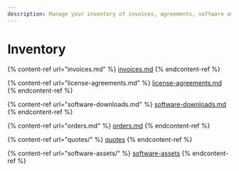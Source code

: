 ```yaml
---
description: Manage your inventory of invoices, agreements, software assets, and more.
---
```


# Inventory

{% content-ref url="invoices.md" %}
[invoices.md](invoices.md)
{% endcontent-ref %}

{% content-ref url="license-agreements.md" %}
[license-agreements.md](license-agreements.md)
{% endcontent-ref %}

{% content-ref url="software-downloads.md" %}
[software-downloads.md](software-downloads.md)
{% endcontent-ref %}

{% content-ref url="orders.md" %}
[orders.md](orders.md)
{% endcontent-ref %}

{% content-ref url="quotes/" %}
[quotes](quotes/)
{% endcontent-ref %}

{% content-ref url="software-assets/" %}
[software-assets](software-assets/)
{% endcontent-ref %}

